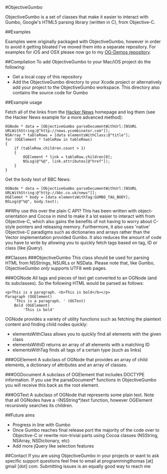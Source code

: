 #ObjectiveGumbo

ObjectiveGumbo is a set of classes that make it easier to interact with Gumbo, Google's HTML5 parsing library (written in C), from Objective-C.

##Examples

Examples were originally packaged with ObjectiveGumbo, however in order to avoid it getting bloated I've moved them into a separate repository. For examples for iOS and OSX please now go to my [OG-Demos repository](https://github.com/programmingthomas/OG-Demos).

##Compilation
To add ObjectiveGumbo to your Mac/iOS project do the following:

* Get a local copy of this repository
* Add the ObjectiveGumbo directory to your Xcode project or alternatively add your project to the ObjectiveGumbo workspace. This directory also contains the source code for Gumbo


##Example usage

Fetch all of the links from the [Hacker News](http://news.ycombinator.com) homepage and log them (see the Hacker News example for a more advanced method):

	OGNode * data = [ObjectiveGumbo parseDocumentWithUrl:[NSURL URLWithString:@"http://news.ycombinator.com"]];
	NSArray * tableRows = [data elementsWithClass:@"title"];
	for (OGElement * tableRow in tableRows)
	{
		if (tableRow.children.count > 1)
		{
			OGElement * link = tableRow.children[0];
			NSLog(@"%@", link.attributes[@"href"]);
		}
	}
	
Get the body text of BBC News:

	OGNode * data = [ObjectiveGumbo parseDocumentWithUrl:[NSURL URLWithString:@"http://bbc.co.uk/news"]];
	OGElemet * body = [data elementsWithTag:GUMBO_TAG_BODY];
	NSLog(@"%@", body.text);

##Why use this over the plain C API?
This has been written with object-orientation and Cocoa in mind to make it a lot easier to interact with from Objective-C, which also gains the benefits of not having to worry about C-style pointers and releasing memory. Furthermore, it also uses 'native' Objective-C paradigms such as dictionaries and arrays rather than the Vector implementation provided Gumbo. It also reduces the amount of code you have to write by allowing you to quickly fetch tags based on tag, ID or class (like jQuery). 

##Classes
###ObjectiveGumbo
This class should be used for parsing HTML from NSStrings, NSURLs or NSData. Please note that, like Gumbo, ObjectiveGumbo *only* supports UTF8 web pages.

###OGNode
All tags and pieces of text get converted to an OGNode (and its subclasses). So the following HTML would be parsed as follows:

	<p>This is a paragraph. <b>This is bold</b></p>
	Paragraph (OGElement)
		'This is a paragraph. ' (OGText)
		Bold (OGElement)
			'This is bold'	

OGNode provides a variety of utility functions such as fetching the plaintext content and finding child nodes quickly:

* elementsWithClass allows you to quickly find all elements with the given class
* elementsWithID returns an array of all elements with a matching ID
* elementsWithTag finds all tags of a certain type (such as links)

###OGElement
A subclass of OGNode that provides an array of child elements, a dictionary of attributes and an array of classes.

###OGDocument
A subclass of OGElement that includes DOCTYPE information. If you use the parseDocument* functions in ObjectiveGumbo you will receive this back as the root element.

###OGText
A subclass of OGNode that represents some plain text. Note that all OGNodes have a -(NSString*)text function, however OGElement recursively searches its children.

##Future aims

* Progress in line with Gumbo
* Once Gumbo reaches final release port the majority of the code over to Objective-C or rewrite non-trivial parts using Cocoa classes (NSString, NSArray, NSDictionary, etc)
* Add more jQuery like selection features

##Contact
If you are using ObjectiveGumbo in your projects or want to ask specific support questions feel free to email at programmingthomas [at] gmail [dot] com. Submitting issues is an equally good way to reach me